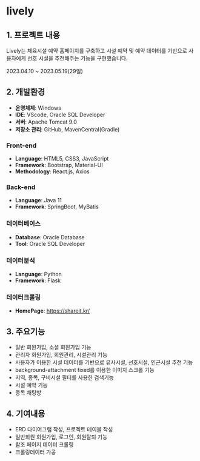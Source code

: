 # lively

## 1. 프로젝트 내용
Lively는 체육시설 예약 홈페이지를 구축하고 시설 예약 및 예약 데이터를 기반으로 사용자에게 선호 시설을 추천해주는 기능을 구현했습니다.

2023.04.10 ~ 2023.05.19(29일)

## 2. 개발환경
- **운영체제**: Windows
- **IDE**: VScode, Oracle SQL Developer
- **서버**: Apache Tomcat 9.0
- **저장소 관리**: GitHub, MavenCentral(Gradle)

### Front-end
- **Language**: HTML5, CSS3, JavaScript
- **Framework**: Bootstrap, Material-UI
- **Methodology**: React.js, Axios

### Back-end
- **Language**: Java 11
- **Framework**: SpringBoot, MyBatis

### 데이터베이스
- **Database**: Oracle Database
- **Tool**: Oracle SQL Developer

### 데이터분석
- **Language**: Python
- **Framework**: Flask

### 데이터크롤링
- **HomePage**: https://shareit.kr/



## 3. 주요기능
- 일반 회원가입, 소셜 회원가입 기능
- 관리자 회원가입, 회원관리, 시설관리 기능
- 사용자가 이용한 시설 데이터를 기반으로 유사시설, 선호시설, 인근시설 추천 기능
- background-attachment fixed를 이용한 이미지 스크롤 기능
- 지역, 종목, 구비시설 필터를 사용한 검색기능
- 시설 예약 기능
- 종목 채팅방


## 4. 기여내용
- ERD 다이어그램 작성, 프로젝트 테이블 작성
- 일반회원 회원가입, 로그인, 회원탈퇴 기능
- 참조 페이지 데이터 크롤링
- 크롤링데이터 가공

